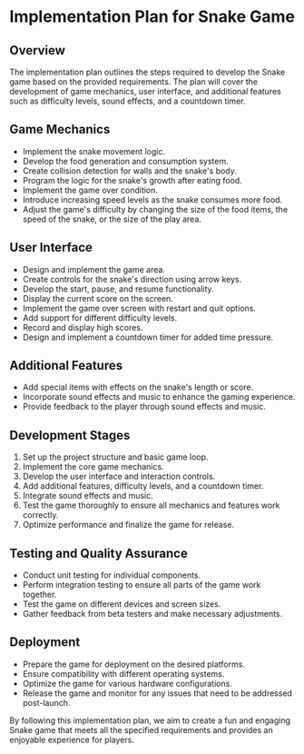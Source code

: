 # Implementation Plan for Snake Game

## Overview
The implementation plan outlines the steps required to develop the Snake game based on the provided requirements. The plan will cover the development of game mechanics, user interface, and additional features such as difficulty levels, sound effects, and a countdown timer.

## Game Mechanics
- Implement the snake movement logic.
- Develop the food generation and consumption system.
- Create collision detection for walls and the snake's body.
- Program the logic for the snake's growth after eating food.
- Implement the game over condition.
- Introduce increasing speed levels as the snake consumes more food.
- Adjust the game's difficulty by changing the size of the food items, the speed of the snake, or the size of the play area.

## User Interface
- Design and implement the game area.
- Create controls for the snake's direction using arrow keys.
- Develop the start, pause, and resume functionality.
- Display the current score on the screen.
- Implement the game over screen with restart and quit options.
- Add support for different difficulty levels.
- Record and display high scores.
- Design and implement a countdown timer for added time pressure.

## Additional Features
- Add special items with effects on the snake's length or score.
- Incorporate sound effects and music to enhance the gaming experience.
- Provide feedback to the player through sound effects and music.

## Development Stages
1. Set up the project structure and basic game loop.
2. Implement the core game mechanics.
3. Develop the user interface and interaction controls.
4. Add additional features, difficulty levels, and a countdown timer.
5. Integrate sound effects and music.
6. Test the game thoroughly to ensure all mechanics and features work correctly.
7. Optimize performance and finalize the game for release.

## Testing and Quality Assurance
- Conduct unit testing for individual components.
- Perform integration testing to ensure all parts of the game work together.
- Test the game on different devices and screen sizes.
- Gather feedback from beta testers and make necessary adjustments.

## Deployment
- Prepare the game for deployment on the desired platforms.
- Ensure compatibility with different operating systems.
- Optimize the game for various hardware configurations.
- Release the game and monitor for any issues that need to be addressed post-launch.

By following this implementation plan, we aim to create a fun and engaging Snake game that meets all the specified requirements and provides an enjoyable experience for players.